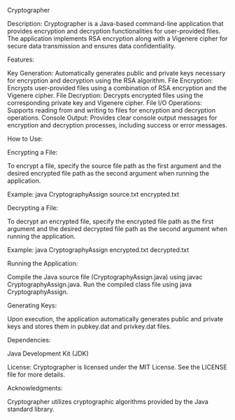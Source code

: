 Cryptographer

Description:
Cryptographer is a Java-based command-line application that provides encryption and decryption functionalities for user-provided files. The application implements RSA encryption along with a Vigenere cipher for secure data transmission and ensures data confidentiality.

Features:

Key Generation: Automatically generates public and private keys necessary for encryption and decryption using the RSA algorithm.
File Encryption: Encrypts user-provided files using a combination of RSA encryption and the Vigenere cipher.
File Decryption: Decrypts encrypted files using the corresponding private key and Vigenere cipher.
File I/O Operations: Supports reading from and writing to files for encryption and decryption operations.
Console Output: Provides clear console output messages for encryption and decryption processes, including success or error messages.

How to Use:

Encrypting a File:

To encrypt a file, specify the source file path as the first argument and the desired encrypted file path as the second argument when running the application.

Example: java CryptographyAssign source.txt encrypted.txt

Decrypting a File:

To decrypt an encrypted file, specify the encrypted file path as the first argument and the desired decrypted file path as the second argument when running the application.

Example: java CryptographyAssign encrypted.txt decrypted.txt

Running the Application:

Compile the Java source file (CryptographyAssign.java) using javac CryptographyAssign.java.
Run the compiled class file using java CryptographyAssign.

Generating Keys:

Upon execution, the application automatically generates public and private keys and stores them in pubkey.dat and privkey.dat files.

Dependencies:

Java Development Kit (JDK)

License:
Cryptographer is licensed under the MIT License. See the LICENSE file for more details.

Acknowledgments:

Cryptographer utilizes cryptographic algorithms provided by the Java standard library.
